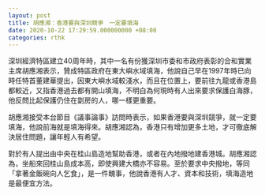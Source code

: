 ```yaml
---
layout: post
title: 胡應湘：香港要與深圳競爭　一定要填海
date: 2020-10-22 17:29:59.000000000 +08:00
categories: rthk
---
```


深圳經濟特區建立40周年時，其中一名有份獲深圳市委和市政府表彰的合和實業主席胡應湘表示，贊成特區政府在東大嶼水域填海，他說自己早在1997年時已向時任特首董建華提出，因東大嶼水域較淺水，而且在位置上，要前往九龍或香港島都較近，又指香港過去都有開山填海，不明白為何現時有人出來要求保護白海豚，他反問比起保護仍住在劏房的人，哪一樣更重要。

胡應湘接受本台節目《議事論事》訪問時表示，如果香港要與深圳競爭，就一定要填海，他說前海就是填海得來。胡應湘認為，香港只有增加更多土地，才可徹底解決居住問題，讓年輕人有希望。

對於有人提出由中央在桂山島造地幫助香港，或者在內地撥地建香港城。胡應湘認為，坐船來回桂山島成本高，即使興建大橋亦不容易。至於要求中央撥地，等同「拿著金飯碗向人乞食」，是一件醜事，他說香港有人才、資本和技術，填海造地是最便宜方法。
